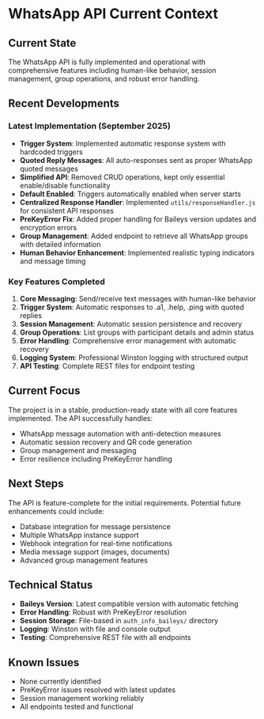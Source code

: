 # WhatsApp API Current Context

## Current State

The WhatsApp API is fully implemented and operational with comprehensive features including human-like behavior, session management, group operations, and robust error handling.

## Recent Developments

### Latest Implementation (September 2025)

- **Trigger System**: Implemented automatic response system with hardcoded triggers
- **Quoted Reply Messages**: All auto-responses sent as proper WhatsApp quoted messages
- **Simplified API**: Removed CRUD operations, kept only essential enable/disable functionality
- **Default Enabled**: Triggers automatically enabled when server starts
- **Centralized Response Handler**: Implemented `utils/responseHandler.js` for consistent API responses
- **PreKeyError Fix**: Added proper handling for Baileys version updates and encryption errors
- **Group Management**: Added endpoint to retrieve all WhatsApp groups with detailed information
- **Human Behavior Enhancement**: Implemented realistic typing indicators and message timing

### Key Features Completed

1. **Core Messaging**: Send/receive text messages with human-like behavior
2. **Trigger System**: Automatic responses to .a1, .help, .ping with quoted replies
3. **Session Management**: Automatic session persistence and recovery
4. **Group Operations**: List groups with participant details and admin status
5. **Error Handling**: Comprehensive error management with automatic recovery
6. **Logging System**: Professional Winston logging with structured output
7. **API Testing**: Complete REST files for endpoint testing

## Current Focus

The project is in a stable, production-ready state with all core features implemented. The API successfully handles:

- WhatsApp message automation with anti-detection measures
- Automatic session recovery and QR code generation
- Group management and messaging
- Error resilience including PreKeyError handling

## Next Steps

The API is feature-complete for the initial requirements. Potential future enhancements could include:

- Database integration for message persistence
- Multiple WhatsApp instance support
- Webhook integration for real-time notifications
- Media message support (images, documents)
- Advanced group management features

## Technical Status

- **Baileys Version**: Latest compatible version with automatic fetching
- **Error Handling**: Robust with PreKeyError resolution
- **Session Storage**: File-based in `auth_info_baileys/` directory
- **Logging**: Winston with file and console output
- **Testing**: Comprehensive REST file with all endpoints

## Known Issues

- None currently identified
- PreKeyError issues resolved with latest updates
- Session management working reliably
- All endpoints tested and functional
